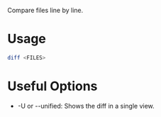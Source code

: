 Compare files line by line. 

# Usage

```bash
diff <FILES>
```

# Useful Options

- -U or --unified: Shows the diff in a single view.